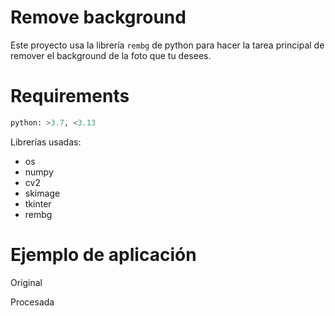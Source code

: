 # Remove background

Este proyecto usa la librería `rembg` de python para hacer la tarea principal de remover el background de la foto que tu desees.

# Requirements

``` python
python: >3.7, <3.13
```

Librerías usadas:
 - os
 - numpy
 - cv2
 - skimage
 - tkinter
 - rembg

# Ejemplo de aplicación

Original
![]()

Procesada
![]()
